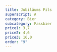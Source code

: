 ```yaml
---
title: Jubiläums Pils
superscript: A
category: Bier
subcategory: Fassbier
price1: 3,7
price2: 4,6
price3: 16,0
order: "9"
---
```


